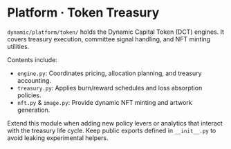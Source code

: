 # Platform · Token Treasury

`dynamic/platform/token/` holds the Dynamic Capital Token (DCT) engines. It
covers treasury execution, committee signal handling, and NFT minting utilities.

Contents include:

- `engine.py`: Coordinates pricing, allocation planning, and treasury accounting.
- `treasury.py`: Applies burn/reward schedules and loss absorption policies.
- `nft.py` & `image.py`: Provide dynamic NFT minting and artwork generation.

Extend this module when adding new policy levers or analytics that interact with
the treasury life cycle. Keep public exports defined in `__init__.py` to avoid
leaking experimental helpers.
